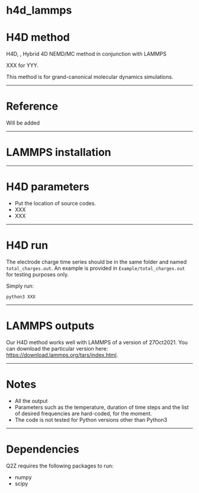 # h4d_lammps

H4D method
==========

H4D, , Hybrid 4D NEMD/MC method in conjunction with LAMMPS

XXX for YYY.

This method is for grand-canonical molecular dynamics simulations.

---
# Reference

Will be added

---
# LAMMPS installation

---
# H4D parameters

* Put the location of source codes.
* XXX
* XXX



---
# H4D run
The electrode charge time series should be in the same folder and named ```total_charges.out```. An example is provided in ```Example/total_charges.out``` for testing purposes only.

Simply run:

```python3 XXX```

---
# LAMMPS outputs
Our H4D method works well with LAMMPS of a version of 27Oct2021.
You can download the particular version here: https://download.lammps.org/tars/index.html.


---
# Notes
* All the output
* Parameters such as the temperature, duration of time steps and the list of desired frequencies are hard-coded, for the moment.
* The code is not tested for Python versions other than Python3

---
# Dependencies
Q2Z requires the following packages to run:
* numpy
* scipy
